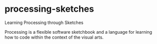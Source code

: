# processing-sketches
Learning Processing through Sketches

Processing is a flexible software sketchbook and a language for learning how to code within the context of the visual arts.
